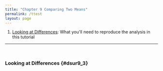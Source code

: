 ```yaml
---
title: "Chapter 9 Comparing Two Means"
permalink: /ttest
layout: page
---
```


1. [Looking at Differences](#dsur9_3): What you'll need to reproduce the analysis in this tutorial

*****

<br>

### Looking at Differences {#dsur9_3}

